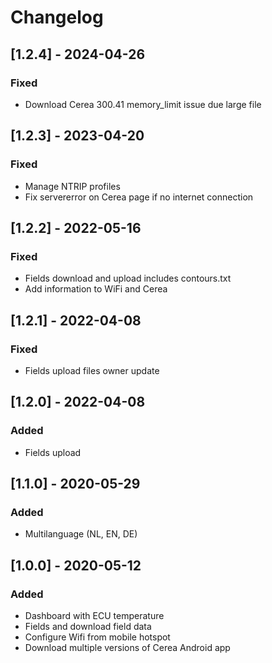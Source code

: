 # Changelog

## [1.2.4] - 2024-04-26
### Fixed
- Download Cerea 300.41 memory_limit issue due large file

## [1.2.3] - 2023-04-20
### Fixed
- Manage NTRIP profiles
- Fix servererror on Cerea page if no internet connection

## [1.2.2] - 2022-05-16
### Fixed
- Fields download and upload includes contours.txt
- Add information to WiFi and Cerea

## [1.2.1] - 2022-04-08
### Fixed
- Fields upload files owner update

## [1.2.0] - 2022-04-08
### Added
- Fields upload

## [1.1.0] - 2020-05-29
### Added
- Multilanguage (NL, EN, DE)

## [1.0.0] - 2020-05-12
### Added
- Dashboard with ECU temperature
- Fields and download field data
- Configure Wifi from mobile hotspot
- Download multiple versions of Cerea Android app
